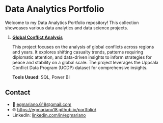 # Data Analytics Portfolio
Welcome to my Data Analytics Portfolio repository! This collection showcases various data analytics and data science projects.


1. [**Global Conflict Analysis**]()
   

   This project focuses on the analysis of global conflicts across regions and years. It explores shifting casualty trends, patterns requiring diplomatic attention, and data-driven insights to inform strategies for peace and stability on a global scale. The project leverages the Uppsala Conflict Data Program (UCDP) dataset for comprehensive insights.

   **Tools Usued**: SQL, Power BI


## Contact

- :email: egmariano.618@gmail.com
- :globe_with_meridians: https://egmariano18.github.io/portfolio/
- LinkedIn: [linkedin.com/in/egmariano](https://www.linkedin.com/in/egmariano)
